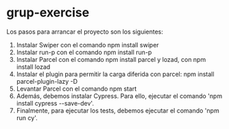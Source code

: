 # grup-exercise

Los pasos para arrancar el proyecto son los siguientes:

1. Instalar Swiper con el comando npm install swiper
2. Instalar run-p con el comando npm install run-p
3. Instalar Parcel con el comando npm install parcel y lozad, con npm install lozad
4. Instalar el plugin para permitir la carga diferida con parcel: npm install parcel-plugin-lazy -D
5. Levantar Parcel con el comando npm start
6. Además, debemos instalar Cypress. Para ello, ejecutar el comando 'npm install cypress --save-dev'.
7. Finalmente, para ejecutar los tests, debemos ejecutar el comando 'npm run cy'.
